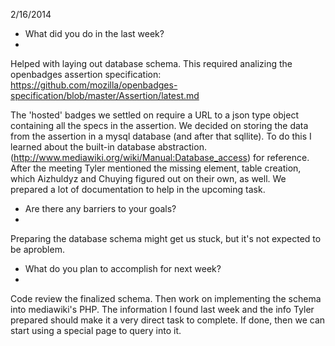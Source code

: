 2/16/2014

- What did you do in the last week?
- 
Helped with laying out database schema. This required analizing the openbadges assertion specification: https://github.com/mozilla/openbadges-specification/blob/master/Assertion/latest.md

The 'hosted' badges we settled on require a URL to a json type object containing all the specs in the assertion. We decided on storing the data from the assertion in a mysql database (and after that sqllite). To do this I learned about the built-in database abstraction. (http://www.mediawiki.org/wiki/Manual:Database_access) for reference. After the meeting  Tyler mentioned the missing element, table creation, which Aizhuldyz and Chuying figured out on their own, as well. We prepared a lot of documentation to help in the upcoming task.

- Are there any barriers to your goals?
- 
Preparing the database schema might get us stuck, but it's not expected to be aproblem.

- What do you plan to accomplish for next week?
- 
Code review the finalized schema. Then work on implementing the schema into mediawiki's PHP. The information I found last week and the info Tyler prepared should make it a very direct task to complete. If done, then we can start using a special page to query into it.

